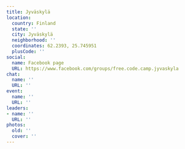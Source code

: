 ```yaml
---
title: Jyväskylä
location:
  country: Finland
  state: ''
  city: Jyväskylä
  neighborhood: ''
  coordinates: 62.2393, 25.745951
  plusCode: ''
social:
  name: Facebook page
  URL: https://www.facebook.com/groups/free.code.camp.jyvaskyla
chat:
  name: ''
  URL: ''
event:
  name: ''
  URL: ''
leaders:
- name: ''
  URL: ''
photos:
  old: ''
  cover: ''
---
```

